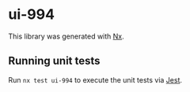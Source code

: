 # ui-994

This library was generated with [Nx](https://nx.dev).

## Running unit tests

Run `nx test ui-994` to execute the unit tests via [Jest](https://jestjs.io).
